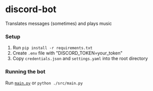 # discord-bot
Translates messages (sometimes) and plays music

### Setup
1. Run `pip install -r requirements.txt`
2. Create `.env` file with "DISCORD_TOKEN=your_token"
3. Copy `credentials.json` and `settings.yaml` into the root directory

### Running the bot
Run [`main.py`](./src/main.py) or `python ./src/main.py`
